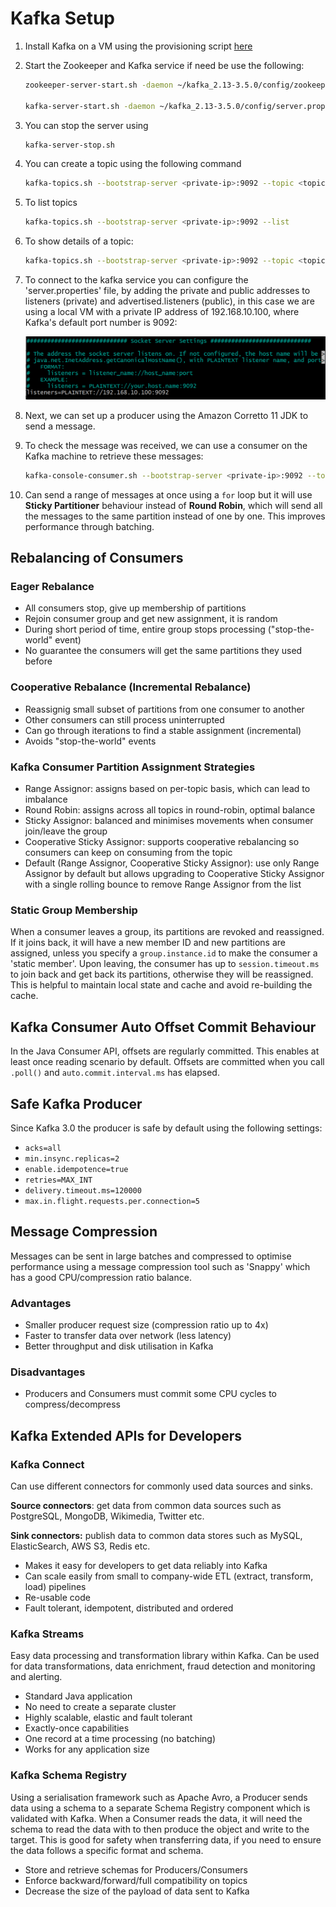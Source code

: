 # Kafka Setup

1. Install Kafka on a VM using the provisioning script [here](https://github.com/bradley-woods/tech230-kafka/blob/main/provision-kafka.sh)

2. Start the Zookeeper and Kafka service if need be use the following:

    ```bash
    zookeeper-server-start.sh -daemon ~/kafka_2.13-3.5.0/config/zookeeper.properties

    kafka-server-start.sh -daemon ~/kafka_2.13-3.5.0/config/server.properties
    ```

3. You can stop the server using

    ```bash
    kafka-server-stop.sh
    ```

4. You can create a topic using the following command

    ```bash
    kafka-topics.sh --bootstrap-server <private-ip>:9092 --topic <topic-name> --create
    ```

5. To list topics

    ```bash
    kafka-topics.sh --bootstrap-server <private-ip>:9092 --list
    ```

6. To show details of a topic:

    ```bash
    kafka-topics.sh --bootstrap-server <private-ip>:9092 --topic <topic-name> --describe
    ```

7. To connect to the kafka service you can configure the 'server.properties' file, by adding the private and public addresses to listeners (private) and advertised.listeners (public), in this case we are using a local VM with a private IP address of 192.168.10.100, where Kafka's default port number is 9092:

    ![Server properties](images/server-properties.png)

8. Next, we can set up a producer using the Amazon Corretto 11 JDK to send a message.

9. To check the message was received, we can use a consumer on the Kafka machine to retrieve these messages:

    ```bash
    kafka-console-consumer.sh --bootstrap-server <private-ip>:9092 --topic <topic-name> --from-beginning
    ```

10. Can send a range of messages at once using a `for` loop but it will use **Sticky Partitioner** behaviour instead of **Round Robin**, which will send all the messages to the same partition instead of one by one. This improves performance through batching.

## Rebalancing of Consumers

### Eager Rebalance

- All consumers stop, give up membership of partitions
- Rejoin consumer group and get new assignment, it is random
- During short period of time, entire group stops processing ("stop-the-world" event)
- No guarantee the consumers will get the same partitions they used before

### Cooperative Rebalance (Incremental Rebalance)

- Reassignig small subset of partitions from one consumer to another
- Other consumers can still process uninterrupted
- Can go through iterations to find a stable assignment (incremental)
- Avoids "stop-the-world" events

### Kafka Consumer Partition Assignment Strategies

- Range Assignor: assigns based on per-topic basis, which can lead to imbalance
- Round Robin: assigns across all topics in round-robin, optimal balance
- Sticky Assignor: balanced and minimises movements when consumer join/leave the group
- Cooperative Sticky Assignor: supports cooperative rebalancing so consumers can keep on consuming from the topic
- Default (Range Assignor, Cooperative Sticky Assignor): use only Range Assignor by default but allows upgrading to Cooperative Sticky Assignor with a single rolling bounce to remove Range Assignor from the list

### Static Group Membership

When a consumer leaves a group, its partitions are revoked and reassigned. If it joins back, it will have a new member ID and new partitions are assigned, unless you specify a `group.instance.id` to make the consumer a 'static member'. Upon leaving, the consumer has up to `session.timeout.ms` to join back and get back its partitions, otherwise they will be reassigned. This is helpful to maintain local state and cache and avoid re-building the cache.

## Kafka Consumer Auto Offset Commit Behaviour

In the Java Consumer API, offsets are regularly committed. This enables at least once reading scenario by default. Offsets are committed when you call `.poll()` and `auto.commit.interval.ms` has elapsed.

## Safe Kafka Producer

Since Kafka 3.0 the producer is safe by default using the following settings:

- `acks=all`
- `min.insync.replicas=2`
- `enable.idempotence=true`
- `retries=MAX_INT`
- `delivery.timeout.ms=120000`
- `max.in.flight.requests.per.connection=5`

## Message Compression

Messages can be sent in large batches and compressed to optimise performance using a message compression tool such as 'Snappy' which has a good CPU/compression ratio balance.

### Advantages

- Smaller producer request size (compression ratio up to 4x)
- Faster to transfer data over network (less latency)
- Better throughput and disk utilisation in Kafka

### Disadvantages

- Producers and Consumers must commit some CPU cycles to compress/decompress

## Kafka Extended APIs for Developers

### Kafka Connect

Can use different connectors for commonly used data sources and sinks.

**Source connectors**: get data from common data sources such as PostgreSQL, MongoDB, Wikimedia, Twitter etc.

**Sink connectors:** publish data to common data stores such as MySQL, ElasticSearch, AWS S3, Redis etc.

- Makes it easy for developers to get data reliably into Kafka
- Can scale easily from small to company-wide ETL (extract, transform, load) pipelines
- Re-usable code
- Fault tolerant, idempotent, distributed and ordered

### Kafka Streams

Easy data processing and transformation library within Kafka. Can be used for data transformations, data enrichment, fraud detection and monitoring and alerting.

- Standard Java application
- No need to create a separate cluster
- Highly scalable, elastic and fault tolerant
- Exactly-once capabilities
- One record at a time processing (no batching)
- Works for any application size

### Kafka Schema Registry

Using a serialisation framework such as Apache Avro, a Producer sends data using a schema to a separate Schema Registry component which is validated with Kafka. When a Consumer reads the data, it will need the schema to read the data with to then produce the object and write to the target. This is good for safety when transferring data, if you need to ensure the data follows a specific format and schema.

- Store and retrieve schemas for Producers/Consumers
- Enforce backward/forward/full compatibility on topics
- Decrease the size of the payload of data sent to Kafka
